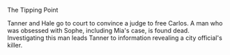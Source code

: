 The Tipping Point

Tanner and Hale go to court to convince a judge to free Carlos. A man who was obsessed with Sophe, including Mia's case, is found dead. Investigating this man leads Tanner to information revealing a city official's killer. 